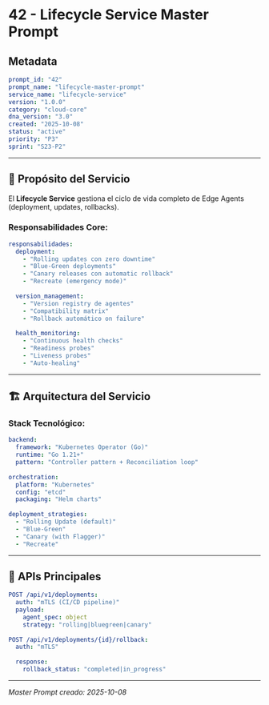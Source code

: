 # 42 - Lifecycle Service Master Prompt

## Metadata

```yaml
prompt_id: "42"
prompt_name: "lifecycle-master-prompt"
service_name: "lifecycle-service"
version: "1.0.0"
category: "cloud-core"
dna_version: "3.0"
created: "2025-10-08"
status: "active"
priority: "P3"
sprint: "S23-P2"
```

---

## 🎯 Propósito del Servicio

El **Lifecycle Service** gestiona el ciclo de vida completo de Edge Agents (deployment, updates, rollbacks).

### Responsabilidades Core:

```yaml
responsabilidades:
  deployment:
    - "Rolling updates con zero downtime"
    - "Blue-Green deployments"
    - "Canary releases con automatic rollback"
    - "Recreate (emergency mode)"
    
  version_management:
    - "Version registry de agentes"
    - "Compatibility matrix"
    - "Rollback automático on failure"
    
  health_monitoring:
    - "Continuous health checks"
    - "Readiness probes"
    - "Liveness probes"
    - "Auto-healing"
```

---

## 🏗️ Arquitectura del Servicio

### Stack Tecnológico:

```yaml
backend:
  framework: "Kubernetes Operator (Go)"
  runtime: "Go 1.21+"
  pattern: "Controller pattern + Reconciliation loop"
  
orchestration:
  platform: "Kubernetes"
  config: "etcd"
  packaging: "Helm charts"
  
deployment_strategies:
  - "Rolling Update (default)"
  - "Blue-Green"
  - "Canary (with Flagger)"
  - "Recreate"
```

---

## 📡 APIs Principales

```yaml
POST /api/v1/deployments:
  auth: "mTLS (CI/CD pipeline)"
  payload:
    agent_spec: object
    strategy: "rolling|bluegreen|canary"
    
POST /api/v1/deployments/{id}/rollback:
  auth: "mTLS"
  
  response:
    rollback_status: "completed|in_progress"
```

---

*Master Prompt creado: 2025-10-08*

